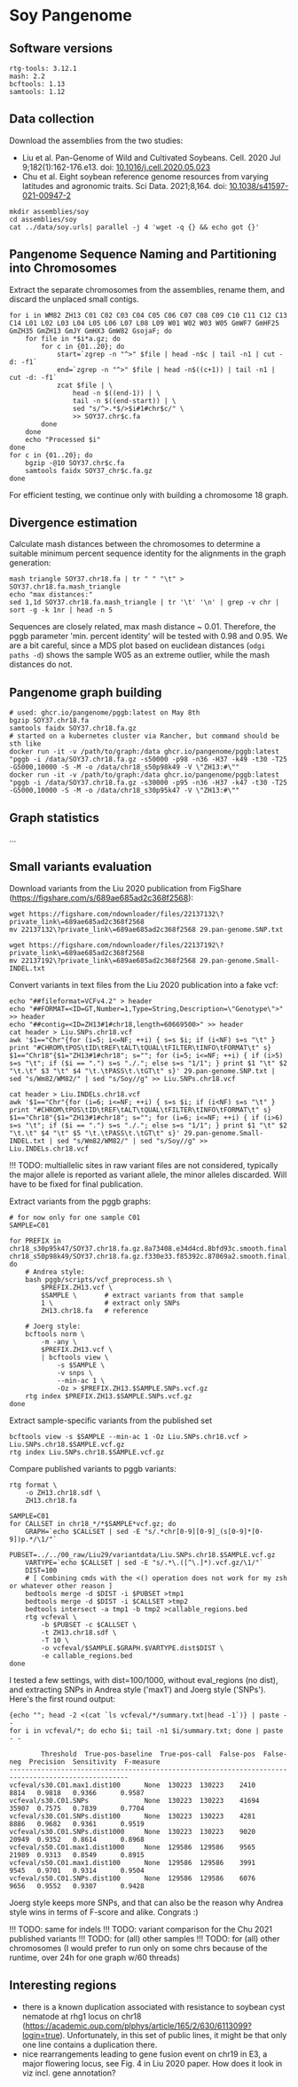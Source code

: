 # Soy Pangenome

## Software versions

```
rtg-tools: 3.12.1
mash: 2.2
bcftools: 1.13
samtools: 1.12
```

## Data collection

Download the assemblies from the two studies:
- Liu et al. Pan-Genome of Wild and Cultivated Soybeans. Cell. 2020 Jul 9;182(1):162-176.e13. doi: [10.1016/j.cell.2020.05.023](https://www.sciencedirect.com/science/article/pii/S0092867420306188)
- Chu et al. Eight soybean reference genome resources from varying latitudes and agronomic traits. Sci Data. 2021;8,164. doi: [10.1038/s41597-021-00947-2](https://doi.org/10.1038/s41597-021-00947-2)

```
mkdir assemblies/soy
cd assemblies/soy
cat ../data/soy.urls| parallel -j 4 'wget -q {} && echo got {}'
```

## Pangenome Sequence Naming and Partitioning into Chromosomes

Extract the separate chromosomes from the assemblies, rename them, and discard the unplaced small contigs.

```
for i in WM82 ZH13 C01 C02 C03 C04 C05 C06 C07 C08 C09 C10 C11 C12 C13 C14 L01 L02 L03 L04 L05 L06 L07 L08 L09 W01 W02 W03 W05 GmWF7 GmHF25 GmZH35 GmZH13 GmJY GmHX3 GmW82 GsojaF; do 
    for file in *$i*a.gz; do 
        for c in {01..20}; do
            start=`zgrep -n "^>" $file | head -n$c | tail -n1 | cut -d: -f1`
            end=`zgrep -n "^>" $file | head -n$((c+1)) | tail -n1 | cut -d: -f1`
            zcat $file | \
                head -n $((end-1)) | \
                tail -n $((end-start)) | \
                sed "s/^>.*$/>$i#1#chr$c/" \
                >> SOY37.chr$c.fa
        done
    done
    echo "Processed $i"
done
for c in {01..20}; do
    bgzip -@10 SOY37.chr$c.fa
    samtools faidx SOY37_chr$c.fa.gz
done
```

For efficient testing, we continue only with building a chromosome 18 graph.

## Divergence estimation

Calculate mash distances between the chromosomes to determine a suitable minimum percent sequence identity for the alignments in the graph generation:
```
mash triangle SOY37.chr18.fa | tr " " "\t" > SOY37.chr18.fa.mash_triangle
echo "max distances:"
sed 1,1d SOY37.chr18.fa.mash_triangle | tr '\t' '\n' | grep -v chr | sort -g -k 1nr | head -n 5
```

Sequences are closely related, max mash distance ~ 0.01. Therefore, the pggb parameter 'min. percent identity' will be tested with 0.98 and 0.95. We are a bit careful, since a MDS plot based on euclidean distances (`odgi paths -d`) shows the sample W05 as an extreme outlier, while the mash distances do not.


## Pangenome graph building

```
# used: ghcr.io/pangenome/pggb:latest on May 8th
bgzip SOY37.chr18.fa
samtools faidx SOY37.chr18.fa.gz
# started on a kubernetes cluster via Rancher, but command should be sth like
docker run -it -v /path/to/graph:/data ghcr.io/pangenome/pggb:latest "pggb -i /data/SOY37.chr18.fa.gz -s50000 -p98 -n36 -H37 -k49 -t30 -T25 -G5000,10000 -S -M -o /data/chr18_s50p98k49 -V \"ZH13:#\""
docker run -it -v /path/to/graph:/data ghcr.io/pangenome/pggb:latest "pggb -i /data/SOY37.chr18.fa.gz -s30000 -p95 -n36 -H37 -k47 -t30 -T25 -G5000,10000 -S -M -o /data/chr18_s30p95k47 -V \"ZH13:#\""
```

## Graph statistics
...


## Small variants evaluation

Download variants from the Liu 2020 publication from FigShare (https://figshare.com/s/689ae685ad2c368f2568):
```
wget https://figshare.com/ndownloader/files/22137132\?private_link\=689ae685ad2c368f2568
mv 22137132\?private_link\=689ae685ad2c368f2568 29.pan-genome.SNP.txt

wget https://figshare.com/ndownloader/files/22137192\?private_link\=689ae685ad2c368f2568
mv 22137192\?private_link\=689ae685ad2c368f2568 29.pan-genome.Small-INDEL.txt
```

Convert variants in text files from the Liu 2020 publication into a fake vcf:
```
echo "##fileformat=VCFv4.2" > header
echo "##FORMAT=<ID=GT,Number=1,Type=String,Description=\"Genotype\">" >> header
echo "##contig=<ID=ZH13#1#chr18,length=60669500>" >> header
cat header > Liu.SNPs.chr18.vcf
awk '$1=="Chr"{for (i=5; i<=NF; ++i) { s=s $i; if (i<NF) s=s "\t" } print "#CHROM\tPOS\tID\tREF\tALT\tQUAL\tFILTER\tINFO\tFORMAT\t" s} $1=="Chr18"{$1="ZH13#1#chr18"; s=""; for (i=5; i<=NF; ++i) { if (i>5) s=s "\t"; if ($i == ".") s=s "./."; else s=s "1/1"; } print $1 "\t" $2 "\t.\t" $3 "\t" $4 "\t.\tPASS\t.\tGT\t" s}' 29.pan-genome.SNP.txt | sed "s/Wm82/WM82/" | sed "s/Soy//g" >> Liu.SNPs.chr18.vcf

cat header > Liu.INDELs.chr18.vcf
awk '$1=="Chr"{for (i=6; i<=NF; ++i) { s=s $i; if (i<NF) s=s "\t" } print "#CHROM\tPOS\tID\tREF\tALT\tQUAL\tFILTER\tINFO\tFORMAT\t" s} $1=="Chr18"{$1="ZH13#1#chr18"; s=""; for (i=6; i<=NF; ++i) { if (i>6) s=s "\t"; if ($i == ".") s=s "./."; else s=s "1/1"; } print $1 "\t" $2 "\t.\t" $4 "\t" $5 "\t.\tPASS\t.\tGT\t" s}' 29.pan-genome.Small-INDEL.txt | sed "s/Wm82/WM82/" | sed "s/Soy//g" >> Liu.INDELs.chr18.vcf
```
!!! TODO: multiallelic sites in raw variant files are not considered, typically the major allele is reported as variant allele, the minor alleles discarded. Will have to be fixed for final publication.


Extract variants from the pggb graphs:
```
# for now only for one sample C01
SAMPLE=C01

for PREFIX in chr18_s30p95k47/SOY37.chr18.fa.gz.8a73408.e34d4cd.8bfd93c.smooth.final chr18_s50p98k49/SOY37.chr18.fa.gz.f330e33.f85392c.87069a2.smooth.final; do
    # Andrea style:
    bash pggb/scripts/vcf_preprocess.sh \
        $PREFIX.ZH13.vcf \
        $SAMPLE \       # extract variants from that sample
        1 \             # extract only SNPs
        ZH13.chr18.fa   # reference

    # Joerg style:
    bcftools norm \
        -m -any \
        $PREFIX.ZH13.vcf \
        | bcftools view \
            -s $SAMPLE \
            -v snps \
            --min-ac 1 \
            -Oz > $PREFIX.ZH13.$SAMPLE.SNPs.vcf.gz
    rtg index $PREFIX.ZH13.$SAMPLE.SNPs.vcf.gz
done
```

Extract sample-specific variants from the published set
```
bcftools view -s $SAMPLE --min-ac 1 -Oz Liu.SNPs.chr18.vcf > Liu.SNPs.chr18.$SAMPLE.vcf.gz
rtg index Liu.SNPs.chr18.$SAMPLE.vcf.gz
```

Compare published variants to pggb variants:
```
rtg format \
    -o ZH13.chr18.sdf \
    ZH13.chr18.fa

SAMPLE=C01
for CALLSET in chr18_*/*$SAMPLE*vcf.gz; do
    GRAPH=`echo $CALLSET | sed -E "s/.*chr[0-9][0-9]_(s[0-9]*[0-9])p.*/\1/"`
    PUBSET=../../00_raw/Liu29/variantdata/Liu.SNPs.chr18.$SAMPLE.vcf.gz
    VARTYPE=`echo $CALLSET | sed -E "s/.*\.([^\.]*).vcf.gz/\1/"`
    DIST=100
    # [ Combining cmds with the <() operation does not work for my zsh or whatever other reason ]
    bedtools merge -d $DIST -i $PUBSET >tmp1
    bedtools merge -d $DIST -i $CALLSET >tmp2
    bedtools intersect -a tmp1 -b tmp2 >callable_regions.bed
    rtg vcfeval \
        -b $PUBSET -c $CALLSET \
        -t ZH13.chr18.sdf \
        -T 10 \
        -o vcfeval/$SAMPLE.$GRAPH.$VARTYPE.dist$DIST \
        -e callable_regions.bed
done
```

I tested a few settings, with dist=100/1000, without eval_regions (no dist), and extracting SNPs in Andrea style ('max1') and Joerg style ('SNPs'). Here's the first round output:
```
{echo ""; head -2 <(cat `ls vcfeval/*/summary.txt|head -1`)} | paste - -
for i in vcfeval/*; do echo $i; tail -n1 $i/summary.txt; done | paste - -

        Threshold  True-pos-baseline  True-pos-call  False-pos  False-neg  Precision  Sensitivity  F-measure
----------------------------------------------------------------------------------------------------
vcfeval/s30.C01.max1.dist100      None  130223  130223    2410       8814   0.9818   0.9366      0.9587
vcfeval/s30.C01.SNPs              None  130223  130223    41694      35907  0.7575   0.7839      0.7704
vcfeval/s30.C01.SNPs.dist100      None  130223  130223    4281       8886   0.9682   0.9361      0.9519
vcfeval/s30.C01.SNPs.dist1000     None  130223  130223    9020       20949  0.9352   0.8614      0.8968
vcfeval/s50.C01.max1.dist1000     None  129586  129586    9565       21989  0.9313   0.8549      0.8915
vcfeval/s50.C01.max1.dist100      None  129586  129586    3991       9545   0.9701   0.9314      0.9504
vcfeval/s50.C01.SNPs.dist100      None  129586  129586    6076       9656   0.9552   0.9307      0.9428
```

Joerg style keeps more SNPs, and that can also be the reason why Andrea style wins in terms of F-score and alike. Congrats :)

!!! TODO: same for indels
!!! TODO: variant comparison for the Chu 2021 published variants
!!! TODO: for (all) other samples
!!! TODO: for (all) other chromosomes (I would prefer to run only on some chrs because of the runtime, over 24h for one graph w/60 threads)


## Interesting regions

- there is a known duplication associated with resistance to soybean cyst nematode at rhg1 locus on chr18 (https://academic.oup.com/plphys/article/165/2/630/6113099?login=true). Unfortunately, in this set of public lines, it might be that only one line contains a duplication there.
- nice rearrangements leading to gene fusion event on chr19 in E3, a major flowering locus, see Fig. 4 in Liu 2020 paper. How does it look in viz incl. gene annotation?

